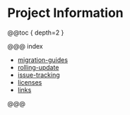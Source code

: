 # Project Information

@@toc { depth=2 }

@@@ index

* [migration-guides](migration-guides.md)
* [rolling-update](rolling-update.md)
* [issue-tracking](issue-tracking.md)
* [licenses](licenses.md)
* [links](links.md)

@@@
